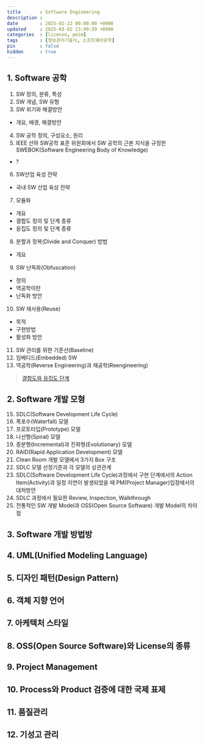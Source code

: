 ```yaml
---
title       : Software Engineering
description :
date        : 2025-02-22 00:00:00 +0900
updated     : 2025-03-02 23:09:59 +0900
categories  : [license, peim]
tags        : [정보관리기술사, 소프트웨어공학]
pin         : false
hidden      : true
---
```



## 1. Software 공학
1. SW 정의, 분류, 특성
2. SW 개념, SW 유형
3. SW 위기와 해결방안
- 개요, 배경, 해결방안
4. SW 공학 정의, 구성요소, 원리
5. IEEE 산하 SW공학 표준 위원회에서 SW 공학의 근본 지식을 규정한 SWEBOK(Software Engineering Body of Knowledge)
-  ?
6. SW산업 육성 전략
- 국내 SW 산업 육성 전략
7. 모듈화
- 개요
- 결합도 정의 및 단계 종류
- 응집도 정의 및 단계 종류

8. 분할과 정복(Divide and Conquer) 방법
- 개요

9. SW 난독화(Obfuscation)
- 정의
- 역공학이란
- 난독화 방안
10. SW 재사용(Reuse)
- 목적 
- 구현방법
- 활성화 방안
11. SW 관리를 위한 기준선(Baseline)
12. 임베디드(Embedded) SW
13. 역공학(Reverse Engineering)과 재공학(Reengineering)

> [결합도와 응집도 단계](https://inpa.tistory.com/entry/OOP-%F0%9F%92%A0-%EA%B0%9D%EC%B2%B4%EC%9D%98-%EA%B2%B0%ED%95%A9%EB%8F%84-%EC%9D%91%EC%A7%91%EB%8F%84-%EC%9D%98%EB%AF%B8%EC%99%80-%EB%8B%A8%EA%B3%84-%EC%9D%B4%ED%95%B4%ED%95%98%EA%B8%B0-%EC%89%BD%EA%B2%8C-%EC%A0%95%EB%A6%AC#%EC%9D%91%EC%A7%91%EB%8F%84_%EB%8B%A8%EA%B3%84_%EC%A2%85%EB%A5%98)

## 2. Software 개발 모형
15. SDLC(Software Development Life Cycle)
16. 폭포수(Waterfall) 모델
17. 프로토타입(Prototype) 모델
18. 나선형(Spiral) 모델
19. 증분형(Incremental)과 진화형(Evolutionary) 모델
20. RAID(Rapid Application Development) 모델
21. Clean Room 개발 모델에서 3가지 Box 구조
22. SDLC 모델 선정기준과 각 모델의 상관관계
23. SDLC(Software Development Life Cycle)과정에서 구현 단계에서의 Action Item(Activity)과 일정 지연이 발생되었을 때 PM(Project Manager)입장에서의 대처방안
24. SDLC 과정에서 필요한 Review, Inspection, Walkthrough
25. 전통적인 SW 개발 Model과 OSS(Open Source Software) 개발 Model의 차이점

## 3. Software 개발 방법방

## 4. UML(Unified Modeling Language)

## 5. 디자인 패턴(Design Pattern)

## 6. 객체 지향 언어

## 7. 아케텍처 스타일

## 8. OSS(Open Source Software)와 License의 종류

## 9. Project Management

## 10. Process와 Product 검증에 대한 국제 표제

## 11. 품질관리

## 12. 기성고 관리